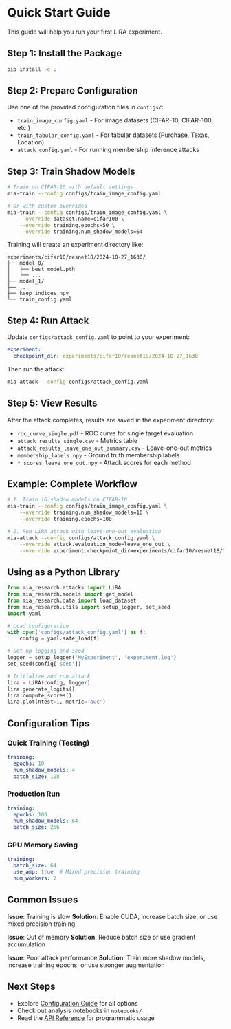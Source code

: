 # Quick Start Guide

This guide will help you run your first LiRA experiment.

## Step 1: Install the Package

```bash
pip install -e .
```

## Step 2: Prepare Configuration

Use one of the provided configuration files in `configs/`:

- `train_image_config.yaml` - For image datasets (CIFAR-10, CIFAR-100, etc.)
- `train_tabular_config.yaml` - For tabular datasets (Purchase, Texas, Location)
- `attack_config.yaml` - For running membership inference attacks

## Step 3: Train Shadow Models

```bash
# Train on CIFAR-10 with default settings
mia-train --config configs/train_image_config.yaml

# Or with custom overrides
mia-train --config configs/train_image_config.yaml \
    --override dataset.name=cifar100 \
    --override training.epochs=50 \
    --override training.num_shadow_models=64
```

Training will create an experiment directory like:
```
experiments/cifar10/resnet18/2024-10-27_1630/
├── model_0/
│   ├── best_model.pth
│   └── ...
├── model_1/
├── ...
├── keep_indices.npy
└── train_config.yaml
```

## Step 4: Run Attack

Update `configs/attack_config.yaml` to point to your experiment:

```yaml
experiment:
  checkpoint_dir: experiments/cifar10/resnet18/2024-10-27_1630
```

Then run the attack:

```bash
mia-attack --config configs/attack_config.yaml
```

## Step 5: View Results

After the attack completes, results are saved in the experiment directory:

- `roc_curve_single.pdf` - ROC curve for single target evaluation
- `attack_results_single.csv` - Metrics table
- `attack_results_leave_one_out_summary.csv` - Leave-one-out metrics
- `membership_labels.npy` - Ground truth membership labels
- `*_scores_leave_one_out.npy` - Attack scores for each method

## Example: Complete Workflow

```bash
# 1. Train 16 shadow models on CIFAR-10
mia-train --config configs/train_image_config.yaml \
    --override training.num_shadow_models=16 \
    --override training.epochs=100

# 2. Run LiRA attack with leave-one-out evaluation
mia-attack --config configs/attack_config.yaml \
    --override attack.evaluation_mode=leave_one_out \
    --override experiment.checkpoint_dir=experiments/cifar10/resnet18/YOUR_EXPERIMENT_DIR
```

## Using as a Python Library

```python
from mia_research.attacks import LiRA
from mia_research.models import get_model
from mia_research.data import load_dataset
from mia_research.utils import setup_logger, set_seed
import yaml

# Load configuration
with open('configs/attack_config.yaml') as f:
    config = yaml.safe_load(f)

# Set up logging and seed
logger = setup_logger('MyExperiment', 'experiment.log')
set_seed(config['seed'])

# Initialize and run attack
lira = LiRA(config, logger)
lira.generate_logits()
lira.compute_scores()
lira.plot(ntest=1, metric='auc')
```

## Configuration Tips

### Quick Training (Testing)
```yaml
training:
  epochs: 10
  num_shadow_models: 4
  batch_size: 128
```

### Production Run
```yaml
training:
  epochs: 100
  num_shadow_models: 64
  batch_size: 256
```

### GPU Memory Saving
```yaml
training:
  batch_size: 64
  use_amp: true  # Mixed precision training
  num_workers: 2
```

## Common Issues

**Issue**: Training is slow
**Solution**: Enable CUDA, increase batch size, or use mixed precision training

**Issue**: Out of memory
**Solution**: Reduce batch size or use gradient accumulation

**Issue**: Poor attack performance
**Solution**: Train more shadow models, increase training epochs, or use stronger augmentation

## Next Steps

- Explore [Configuration Guide](configuration.md) for all options
- Check out analysis notebooks in `notebooks/`
- Read the [API Reference](api.md) for programmatic usage
